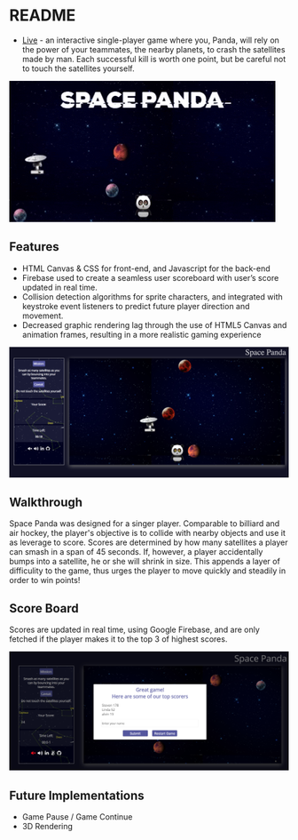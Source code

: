 # README

- [Live](https://lindamckeithlam.github.io/spacepanda/) - an interactive single-player game where you, Panda, will rely on the power of your teammates, the nearby planets, to crash the satellites made by man. Each successful kill is worth one point, but be careful not to touch the satellites yourself.

![gif](/display/misc/giphy.gif "Gif Page")

## Features

- HTML Canvas & CSS for front-end, and Javascript for the back-end
- Firebase used to create a seamless user scoreboard with user’s score updated in real time.
- Collision detection algorithms for sprite characters, and integrated with keystroke event listeners to predict future player direction and movement.
- Decreased graphic rendering lag through the use of HTML5 Canvas and animation frames, resulting in a more realistic gaming experience

![still](/display/misc/game_still.png "Still Page")

## Walkthrough

Space Panda was designed for a singer player. Comparable to billiard and air hockey, the player's objective is to collide with nearby objects and use it as leverage to score. Scores are determined by how many satellites a player can smash in a span of 45 seconds. If, however, a player accidentally bumps into a satellite, he or she will shrink in size. This appends a layer of difficulity to the game, thus urges the player to move quickly and steadily in order to win points!

## Score Board

Scores are updated in real time, using Google Firebase, and are only fetched if the player makes it to the top 3 of highest scores.

![scoreboard](/display/misc/scoreboard.png "Score Page")

## Future Implementations

- Game Pause / Game Continue
- 3D Rendering
